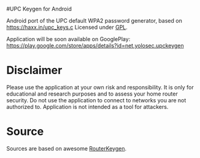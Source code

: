 #UPC Keygen for Android

Android port of the UPC default WPA2 password generator, based on https://haxx.in/upc_keys.c
Licensed under [GPL](http://www.gnu.org/copyleft/gpl.html).

Application will be soon available on GooglePlay:
https://play.google.com/store/apps/details?id=net.yolosec.upckeygen

# Disclaimer
Please use the application at your own risk and responsibility. It is only for educational and research purposes and to assess
your home router security. Do not use the application to connect to networks you are not authorized to. Application is not intended as a tool for attackers.

# Source
Sources are based on awesome [RouterKeygen].

[RouterKeygen]: https://github.com/routerkeygen/routerkeygenAndroid

